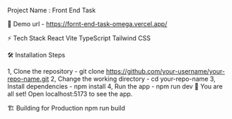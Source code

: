 Project Name : Front End Task

🚀 Demo
url - https://fornt-end-task-omega.vercel.app/

⚡ Tech Stack
React
Vite
TypeScript
Tailwind CSS

🛠️ Installation Steps

1, Clone the repository - git clone https://github.com/your-username/your-repo-name.git
2, Change the working directory - cd your-repo-name
3, Install dependencies - npm install
4, Run the app - npm run dev
🌟 You are all set! Open localhost:5173 to see the app.

🏗️ Building for Production
npm run build
